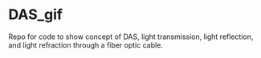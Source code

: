 # DAS_gif
Repo for code to show concept of DAS, light transmission, light reflection, and light refraction through a fiber optic cable.
